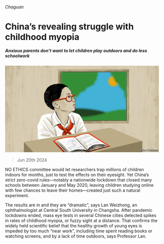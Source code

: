 ###### Chaguan

# China’s revealing struggle with childhood myopia 

##### Anxious parents don’t want to let children play outdoors and do less schoolwork 

![image](images/20240622_CND000.jpg) 

> Jun 20th 2024 

NO ETHICS committee would let researchers trap millions of children indoors for months, just to test the effects on their eyesight. Yet China’s strict zero-covid rules—notably a nationwide lockdown that closed many schools between January and May 2020, leaving children studying online with few chances to leave their homes—created just such a natural experiment.

The results are in and they are “dramatic”, says Lan Weizhong, an ophthalmologist at Central South University in Changsha. After pandemic lockdowns ended, mass eye tests in several Chinese cities detected spikes in rates of childhood myopia, or fuzzy sight at a distance. That confirms the widely held scientific belief that the healthy growth of young eyes is impeded by too much “near work”, including time spent reading books or watching screens, and by a lack of time outdoors, says Professor Lan. 

